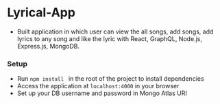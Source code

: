 # Lyrical-App

- Built application in which user can view the all songs, add songs, add lyrics to any song and like the lyric with React, GraphQL, Node.js, Express.js, MongoDB.

### Setup

- Run `npm install ` in the root of the project to install dependencies
- Access the application at `localhost:4000` in your browser
- Set up your DB username and password in Mongo Atlas URI
